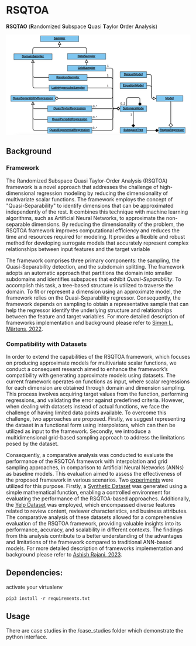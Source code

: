 # **RSQTOA**

**RSQTAO** (**R**andomized **S**ubspace **Q**uasi **T**aylor **O**rder **A**nalysis)

![UML Class Diagram](./class_diagram.png "UML Class Diagram")

## Background

### Framework

The Randomized Subspace Quasi Taylor-Order Analysis (RSQTOA) framework is a novel approach that addresses the challenge
of high-dimensional regression modeling by reducing the dimensionality of multivariate scalar functions. The framework
employs the concept of "Quasi-Separability" to identify dimensions that can be approximated independently of the rest.
It combines this technique with machine learning algorithms, such as Artificial Neural Networks, to approximate the
non-separable dimensions. By reducing the dimensionality of the problem, the RSQTOA framework improves computational
efficiency and reduces the time and resources required for modeling. It provides a flexible and robust method for
developing surrogate models that accurately represent complex relationships between input features and the target
variable

The framework comprises three primary components: the sampling, the Quasi-Separability detection, and the subdomain
splitting. The framework adopts an automatic approach that partitions the domain into smaller subdomains and identifies
subspaces that exhibit _Quasi-Separability_. To accomplish this task, a tree-based structure is utilized to traverse the
domain. To fit or represent a dimension using an approximate model, the framework relies on the Quasi-Separability
regressor. Consequently, the framework depends on sampling to obtain a representative sample that can help the regressor 
identify the underlying structure and relationships between the feature and target variables. For more detailed
description of frameworks implementation and background please refer to [Simon L. Märtens, 2022].

### Compatibility with Datasets

In order to extend the capabilities of the RSQTOA framework, which focuses on producing approximate models for
multivariate scalar functions, we conduct a consequent research aimed to enhance the framework’s compatibility with 
generating approximate models using datasets. The current framework operates on functions as input, where scalar 
regressions for each dimension are obtained through domain and dimension sampling. This process involves acquiring target 
values from the function, performing regressions, and validating the error against predefined criteria. However, when 
dealing with datasets instead of actual functions, we face the challenge of having limited data points available. To 
overcome this challenge, two approaches are proposed. Firstly, we suggest representing the dataset in a functional form 
using interpolators, which can then be utilized as input to the framework. Secondly, we introduce a multidimensional 
grid-based sampling approach to address the limitations posed by the dataset.

Consequently, a comparative analysis was conducted to evaluate the performance of the RSQTOA framework with
interpolation and grid sampling approaches, in comparison to Artificial Neural Networks (ANNs) as baseline models. This
evaluation aimed to assess the effectiveness of the proposed framework in various scenarios. Two [experiments] were utilized
for this purpose. Firstly, a [Synthetic Dataset] was generated using a simple mathematical function, enabling a controlled
environment for evaluating the performance of the RSQTOA-based approaches. Additionally, the [Yelp Dataset] was
employed, which encompassed diverse features related to review content, reviewer characteristics, and business
attributes. The comparative analysis of these datasets allowed for a comprehensive evaluation of the RSQTOA framework,
providing valuable insights into its performance, accuracy, and scalability in different contexts. The findings from
this analysis contribute to a better understanding of the advantages and limitations of the framework compared to
traditional ANN-based models. For more detailed description of frameworks implementation and background please refer to 
[Ashish Rajani, 2023].

## Dependencies:

activate your virtualenv

```
pip3 install -r requirements.txt
```

## Usage

There are case studies in the /case_studies folder which demonstrate the python interface.


[Simon L. Märtens, 2022]: /report/01_RSQTOA_Framework_Simon_Maertens.pdf
[Ashish Rajani, 2023]: /report/02_RSQTOA_Framework_Dataset_Adoption_Ashish_Rajani.pdf
[experiments]: /experiments/README.md
[Synthetic Dataset]: /experiments/synthetic/README.md
[Yelp Dataset]: /experiments/yelp/README.md